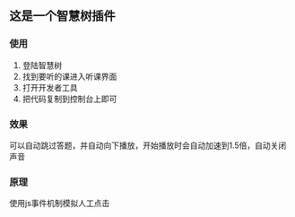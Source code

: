 ## 这是一个智慧树插件
### 使用
1. 登陆智慧树
2. 找到要听的课进入听课界面
3. 打开开发者工具
4. 把代码复制到控制台上即可

### 效果
可以自动跳过答题，并自动向下播放，开始播放时会自动加速到1.5倍，自动关闭声音

### 原理
使用js事件机制模拟人工点击
